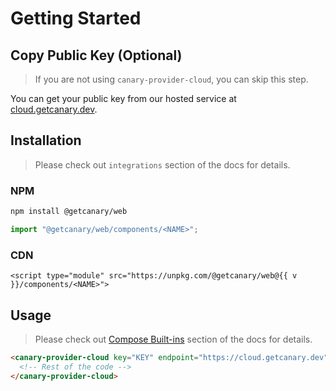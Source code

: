 <script setup>
import { data } from '../../../shared.data.js'
const v = data["@getcanary/web"];
</script>

# Getting Started

## Copy Public Key (Optional)

> If you are not using `canary-provider-cloud`, you can skip this step.

You can get your public key from our hosted service at [cloud.getcanary.dev](https://cloud.getcanary.dev).

## Installation

> Please check out `integrations` section of the docs for details.

### NPM

```bash
npm install @getcanary/web
```

```js
import "@getcanary/web/components/<NAME>";
```

### CDN

```html-vue
<script type="module" src="https://unpkg.com/@getcanary/web@{{ v }}/components/<NAME>">
```

## Usage

> Please check out [Compose Built-ins](/docs/customization/compose) section of the docs for details.

```html
<canary-provider-cloud key="KEY" endpoint="https://cloud.getcanary.dev">
  <!-- Rest of the code -->
</canary-provider-cloud>
```
